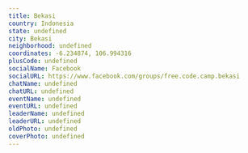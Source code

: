 ```yaml
---
title: Bekasi
country: Indonesia
state: undefined
city: Bekasi
neighborhood: undefined
coordinates: -6.234874, 106.994316
plusCode: undefined
socialName: Facebook
socialURL: https://www.facebook.com/groups/free.code.camp.bekasi
chatName: undefined
chatURL: undefined
eventName: undefined
eventURL: undefined
leaderName: undefined
leaderURL: undefined
oldPhoto: undefined
coverPhoto: undefined
---
```

